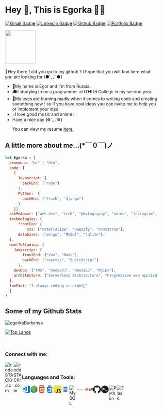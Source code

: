 # Hey 👋, This is Egorka 🔮✨
[![Gmail Badge](https://img.shields.io/badge/-sleepykkuro@gmail.com-c14438?style=flat&logo=Gmail&logoColor=white&link=mailto:sleepykkuro@gmail.com)](mailto:sleepykkuro@gmail.com) 
[![Linkedin Badge](https://img.shields.io/badge/-https://github.com/egorkaBurkenya-0072b1?style=flat&logo=Linkedin&logoColor=white&link=https://www.linkedin.com/in/https://github.com/egorkaBurkenya/)](https://www.linkedin.com/in/https://github.com/egorkaBurkenya/) [![Github Badge](https://img.shields.io/badge/-egorkaBurkenya-grey?style=flat&logo=github&logoColor=white&link=https://github.com/egorkaBurkenya/)](https://www.github.com/egorkaBurkenya/) [![Portfolio Badge](https://img.shields.io/badge/portfolio-web-blue?style=flat&link=https://www.notion.so/a4eb6911c7974b5bb0103fce95d9db87/)](https://www.notion.so/a4eb6911c7974b5bb0103fce95d9db87/) <p align='left'>
<img src="https://i.imgur.com/pmoLfeY.gif?noredirect" width="100" height="111">
  
  🥱Hey there ! did you go to my github ? I hope that you will find here what you are looking for (●'◡' ●)
  * 🐥My name is Egor and I'm from Russia. 
  * 🎓I studying to be a programmer at ITHUB College in my second year.
  * 🤖My eyes are burning madly when it comes to writing code and creating something new ! so if you have cool ideas you can invite me to help you or implement your idea
  * 🎶I love good music and anime !
  * Have a nice day (❁´◡`❁)</p><p align='left'> You can view my resume <a href='https://www.notion.so/a4eb6911c7974b5bb0103fce95d9db87 ' target=_blank><u>here</u>.</a></p>

## A little more about me...(*￣０￣)ノ
```javascript
let Egorka = {
  pronouns: "He" | "Him",
  code: [ 
    { 
      Javascript: {
        backEnd: ["node"]
      },
      Python:  {
        backEnd: ["flask", "django"]
      }
    }],
  askMeAbout: ["web dev", "tech", "photography", "anime", "instagram", "some games"],
  technologies: {
      frontEnd: {
          css: ["materialize", "vuetify", "bootstrap"],
      databases: ["mongo", "MySql", "sqlite"],
  },
  wantToStading: {
    Javascript: {
        frontEnd: ["Vue", "Nuxt"],
        backEnd: ["express", "SuiteScript"]
      },
    devOps: ["AWS", "Docker🐳", "Route53", "Nginx"],
    architecture: ["Serverless Architecture", "Progressive web applications", "Single page applications"]
  },
  funFact: "I always coding at night🔮"
  }
}
```
## Some of my Github Stats
<p align=left> <img src=https://komarev.com/ghpvc/?username=egorkaBurkenya alt=egorkaBurkenya /> </p>

<!-- [![Github stats](https://github-readme-stats.vercel.app/api?username=egorkaBurkenya&show_icons=true&include_all_commits=true)](https://github.com/egorkaBurkenya/github-readme-stats) -->
[![Top Langs](https://github-readme-stats.vercel.app/api/top-langs/?username=egorkaBurkenya&layout=compact)](https://github.com/egorkaBurkenya/github-readme-stats)

<br />

### Connect with me:

[<img align="left" alt="codeSTACKr.com" width="28px" src="https://image.flaticon.com/icons/svg/2111/2111644.svg" />][telegram]
[<img align="left" alt="codeSTACKr.com" width="28px" src="https://image.flaticon.com/icons/svg/733/733583.svg" />][vk]

<br />

### Languages and Tools:

<img align="left" alt="Visual Studio Code" width="26px" src="https://raw.githubusercontent.com/github/explore/80688e429a7d4ef2fca1e82350fe8e3517d3494d/topics/visual-studio-code/visual-studio-code.png" />

<img align="left" alt="Visual Studio Code" width="26px" src="https://raw.githubusercontent.com/github/explore/80688e429a7d4ef2fca1e82350fe8e3517d3494d/topics/nodejs/nodejs.png" />

<img align="left" alt="HTML5" width="26px" src="https://raw.githubusercontent.com/github/explore/80688e429a7d4ef2fca1e82350fe8e3517d3494d/topics/html/html.png" />

<img align="left" alt="CSS3" width="26px" src="https://raw.githubusercontent.com/github/explore/80688e429a7d4ef2fca1e82350fe8e3517d3494d/topics/css/css.png" />

<img align="left" alt="JavaScript" width="26px" src="https://raw.githubusercontent.com/github/explore/80688e429a7d4ef2fca1e82350fe8e3517d3494d/topics/javascript/javascript.png" />

<img align="left" alt="SQL" width="26px" src="https://raw.githubusercontent.com/github/explore/80688e429a7d4ef2fca1e82350fe8e3517d3494d/topics/sql/sql.png" />

<img align="left" alt="MySQL" width="26px" src="https://p7.hiclipart.com/preview/775/292/8/mysql-database-logo-node-js-computer-software-others.jpg" />

<img align="left" alt="MongoDB" width="26px" src="https://raw.githubusercontent.com/github/explore/80688e429a7d4ef2fca1e82350fe8e3517d3494d/topics/mongodb/mongodb.png" />

<img align="left" alt="Git" width="26px" src="https://raw.githubusercontent.com/github/explore/80688e429a7d4ef2fca1e82350fe8e3517d3494d/topics/git/git.png" />

<img align="left" alt="GitHub" width="26px" src="https://raw.githubusercontent.com/github/explore/78df643247d429f6cc873026c0622819ad797942/topics/github/github.png" />

<img align="left" alt="Terminal" width="26px" src="https://raw.githubusercontent.com/github/explore/80688e429a7d4ef2fca1e82350fe8e3517d3494d/topics/terminal/terminal.png" />

<img align="left" alt="Python" width="26px" src="https://www.clipartmax.com/png/full/83-834304_course-key-features-python-logo.png" />
<img align="left" alt="Flask" width="26px" src="https://www.seekpng.com/png/full/875-8753366_flask-framework-logo-svg.png" />

[vk]: https://vk.com/s777s777s777ss
[telegram]: http://t.me/egorefo
